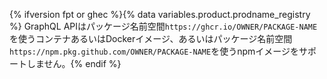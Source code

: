 {% ifversion fpt or ghec %}{% data variables.product.prodname_registry %} GraphQL APIはパッケージ名前空間`https://ghcr.io/OWNER/PACKAGE-NAME`を使うコンテナあるいはDockerイメージ、あるいはパッケージ名前空間`https://npm.pkg.github.com/OWNER/PACKAGE-NAME`を使うnpmイメージをサポートしません。{% endif %}